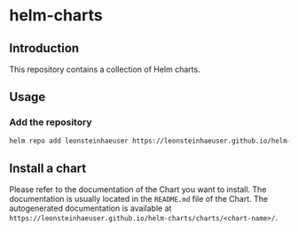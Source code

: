 # helm-charts

## Introduction

This repository contains a collection of Helm charts.

## Usage

### Add the repository

```bash
helm repo add leonsteinhaeuser https://leonsteinhaeuser.github.io/helm-charts
```

## Install a chart

Please refer to the documentation of the Chart you want to install.
The documentation is usually located in the `README.md` file of the Chart.
The autogenerated documentation is available at `https://leonsteinhaeuser.github.io/helm-charts/charts/<chart-name>/`.

